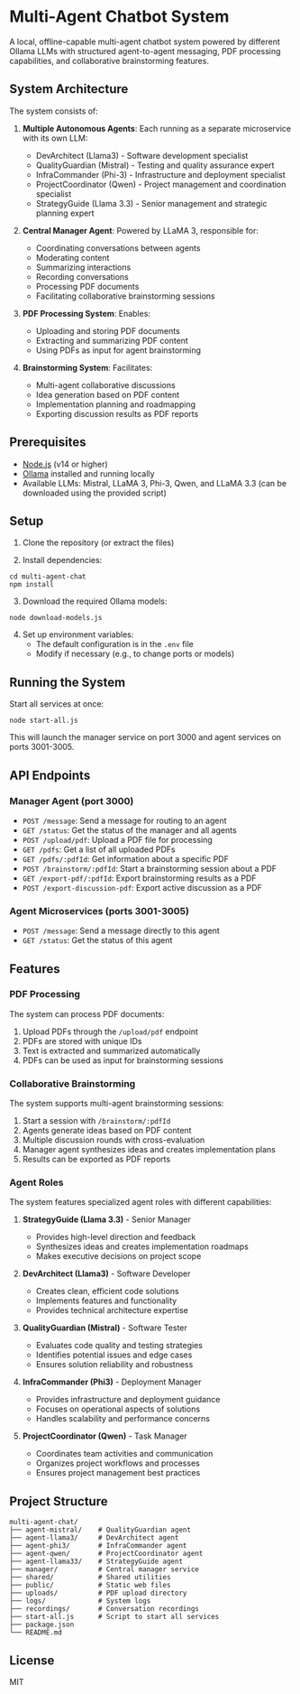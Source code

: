 # Multi-Agent Chatbot System

A local, offline-capable multi-agent chatbot system powered by different Ollama LLMs with structured agent-to-agent messaging, PDF processing capabilities, and collaborative brainstorming features.

## System Architecture

The system consists of:

1. **Multiple Autonomous Agents**: Each running as a separate microservice with its own LLM:
   - DevArchitect (Llama3) - Software development specialist
   - QualityGuardian (Mistral) - Testing and quality assurance expert
   - InfraCommander (Phi-3) - Infrastructure and deployment specialist
   - ProjectCoordinator (Qwen) - Project management and coordination specialist
   - StrategyGuide (Llama 3.3) - Senior management and strategic planning expert

2. **Central Manager Agent**: Powered by LLaMA 3, responsible for:
   - Coordinating conversations between agents
   - Moderating content
   - Summarizing interactions
   - Recording conversations
   - Processing PDF documents
   - Facilitating collaborative brainstorming sessions

3. **PDF Processing System**: Enables:
   - Uploading and storing PDF documents
   - Extracting and summarizing PDF content
   - Using PDFs as input for agent brainstorming

4. **Brainstorming System**: Facilitates:
   - Multi-agent collaborative discussions
   - Idea generation based on PDF content
   - Implementation planning and roadmapping
   - Exporting discussion results as PDF reports

## Prerequisites

- [Node.js](https://nodejs.org/) (v14 or higher)
- [Ollama](https://ollama.ai/) installed and running locally
- Available LLMs: Mistral, LLaMA 3, Phi-3, Qwen, and LLaMA 3.3 (can be downloaded using the provided script)

## Setup

1. Clone the repository (or extract the files)

2. Install dependencies:
```
cd multi-agent-chat
npm install
```

3. Download the required Ollama models:
```
node download-models.js
```

4. Set up environment variables:
   - The default configuration is in the `.env` file
   - Modify if necessary (e.g., to change ports or models)

## Running the System

Start all services at once:

```
node start-all.js
```

This will launch the manager service on port 3000 and agent services on ports 3001-3005.

## API Endpoints

### Manager Agent (port 3000)

- `POST /message`: Send a message for routing to an agent
- `GET /status`: Get the status of the manager and all agents
- `POST /upload/pdf`: Upload a PDF file for processing
- `GET /pdfs`: Get a list of all uploaded PDFs
- `GET /pdfs/:pdfId`: Get information about a specific PDF
- `POST /brainstorm/:pdfId`: Start a brainstorming session about a PDF
- `GET /export-pdf/:pdfId`: Export brainstorming results as a PDF
- `POST /export-discussion-pdf`: Export active discussion as a PDF

### Agent Microservices (ports 3001-3005)

- `POST /message`: Send a message directly to this agent
- `GET /status`: Get the status of this agent

## Features

### PDF Processing

The system can process PDF documents:

1. Upload PDFs through the `/upload/pdf` endpoint
2. PDFs are stored with unique IDs
3. Text is extracted and summarized automatically
4. PDFs can be used as input for brainstorming sessions

### Collaborative Brainstorming

The system supports multi-agent brainstorming sessions:

1. Start a session with `/brainstorm/:pdfId`
2. Agents generate ideas based on PDF content
3. Multiple discussion rounds with cross-evaluation
4. Manager agent synthesizes ideas and creates implementation plans
5. Results can be exported as PDF reports

### Agent Roles

The system features specialized agent roles with different capabilities:

1. **StrategyGuide (Llama 3.3)** - Senior Manager
   - Provides high-level direction and feedback
   - Synthesizes ideas and creates implementation roadmaps
   - Makes executive decisions on project scope

2. **DevArchitect (Llama3)** - Software Developer
   - Creates clean, efficient code solutions
   - Implements features and functionality
   - Provides technical architecture expertise

3. **QualityGuardian (Mistral)** - Software Tester
   - Evaluates code quality and testing strategies
   - Identifies potential issues and edge cases
   - Ensures solution reliability and robustness

4. **InfraCommander (Phi3)** - Deployment Manager
   - Provides infrastructure and deployment guidance
   - Focuses on operational aspects of solutions
   - Handles scalability and performance concerns

5. **ProjectCoordinator (Qwen)** - Task Manager
   - Coordinates team activities and communication
   - Organizes project workflows and processes
   - Ensures project management best practices

## Project Structure

```
multi-agent-chat/
├── agent-mistral/    # QualityGuardian agent
├── agent-llama3/     # DevArchitect agent
├── agent-phi3/       # InfraCommander agent
├── agent-qwen/       # ProjectCoordinator agent
├── agent-llama33/    # StrategyGuide agent
├── manager/          # Central manager service
├── shared/           # Shared utilities
├── public/           # Static web files
├── uploads/          # PDF upload directory
├── logs/             # System logs
├── recordings/       # Conversation recordings
├── start-all.js      # Script to start all services
├── package.json
└── README.md
```

## License

MIT 